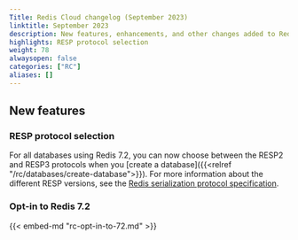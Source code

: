 ```yaml
---
Title: Redis Cloud changelog (September 2023)
linktitle: September 2023
description: New features, enhancements, and other changes added to Redis Cloud during September 2023.
highlights: RESP protocol selection
weight: 78
alwaysopen: false
categories: ["RC"]
aliases: []
---
```


## New features

### RESP protocol selection

For all databases using Redis 7.2, you can now choose between the RESP2 and RESP3 protocols when you [create a database]({{<relref "/rc/databases/create-database">}}). For more information about the different RESP versions, see the [Redis serialization protocol specification](https://redis.io/docs/reference/protocol-spec/#resp-versions).

### Opt-in to Redis 7.2

{{< embed-md "rc-opt-in-to-72.md" >}}

